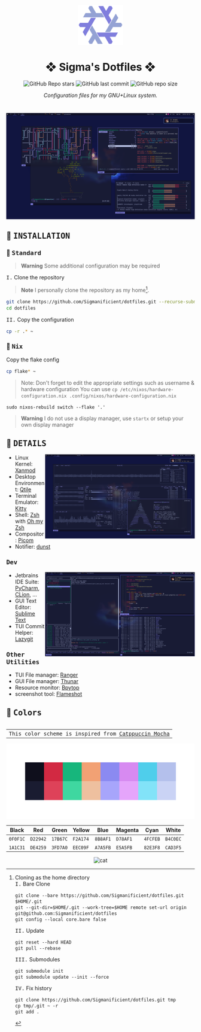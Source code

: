 <div align="center">

<img alt="NixOS" src="assets/nixos_logo_custom_colors.svg" width="120px"/>

# ❖ Sigma's Dotfiles ❖

![GitHub Repo stars](https://img.shields.io/github/stars/Sigmanificient/dotfiles?style=for-the-badge&labelColor=1B2330&color=807EDD) ![GitHub last commit](https://img.shields.io/github/last-commit/Sigmanificient/dotfiles?style=for-the-badge&labelColor=1B2330&color=807EDD) ![GitHub repo size](https://img.shields.io/github/repo-size/Sigmanificient/dotfiles?style=for-the-badge&labelColor=1B2330&color=807EDD)

*Configuration files for my GNU+Linux system.*

# 
<img alt="Qtile has floating window support" src="assets/screenshots/qtile_floating.png" width="900px">
</div>

## :wrench: <samp>INSTALLATION</samp>

### :paperclip: <samp>Standard</samp>

> **Warning**
> Some additional configuration may be required

<kbd>I.</kbd> Clone the repository

> **Note**
> I personally clone the repository as my home[^clone_as_home].
```bash
git clone https://github.com/Sigmanificient/dotfiles.git --recurse-submodules
cd dotfiles
```

<kbd>II.</kbd> Copy the configuration
```bash
cp -r .* ~
```

### :cherry_blossom: <samp>Nix</samp>

Copy the flake config

```bash
cp flake* ~
```

> Note: Don't forget to edit the appropriate settings such as username & hardware configuration
> You can use `cp /etc/nixos/hardware-configuration.nix .config/nixos/hardware-configuration.nix`

```
sudo nixos-rebuild switch --flake '.'
```

> **Warning**
> I do not use a display manager, use `startx`
> or setup your own display manager

## :bookmark_tabs: <samp>DETAILS</samp>

<img alt="Qtile is a tiling window manager" src="assets/screenshots/qtile_base.png" width="400px" align="right"/>

- Linux Kernel: [Xanmod](https://xanmod.org/)
- Desktop Environment: [Qtile](http://www.qtile.org)
- Terminal Emulator: [Kitty](https://sw.kovidgoyal.net/kitty)
- Shell: [Zsh](https://www.zsh.org/) with [Oh my Zsh](https://ohmyz.sh/)
- Compositor: [Picom](https://github.com/yshui/picom)
- Notifier: [dunst](https://dunst-project.org)

### <samp>Dev</samp>

<img alt="Qtile is a tiling window manager" src="assets/screenshots/qtile_tiling.png" width="400px" align="right"/>

- Jetbrains IDE Suite: [PyCharm](https://www.jetbrains.com/pycharm), [CLion](https://www.jetbrains.com/clion), ...
- GUI Text Editor: [Sublime Text](https://www.sublimetext.com)
- TUI Commit Helper: [Lazygit](https://github.com/jesseduffield/lazygit)

### <samp>Other Utilities</samp>

- TUI File manager: [Ranger](https://ranger.github.io)
- GUI File manager: [Thunar](https://docs.xfce.org/xfce/thunar/start)
- Resource monitor: [Bpytop](https://github.com/aristocratos/bpytop)
- screenshot tool: [Flameshot](https://flameshot.org)

## :art: <samp>Colors</samp>

<table align="right">
  <tr>
    <td align="center">
      <samp>
        This color scheme is inspired from 
        <a href="https://github.com/catppuccin/catppuccin">Catppuccin Mocha</a>
      </samp>
    </td>
  </tr>
</table>

![tty](assets/screenshots/palette.png)

| Black    | Red      | Green    | Yellow   | Blue     | Magenta  | Cyan     | White    |
|----------|----------|----------|----------|----------|----------|----------|----------|
| `0F0F1C` | `D22942` | `17B67C` | `F2A174` | `8B8AF1` | `D78AF1` | `4FCFEB` | `B4C0EC` |
| `1A1C31` | `DE4259` | `3FD7A0` | `EEC09F` | `A7A5FB` | `E5A5FB` | `82E3F8` | `CAD3F5` |

[^clone_as_home]:
    Cloning as the home directory
    <br>
    <kbd>I.</kbd> Bare Clone 
    ```
    git clone --bare https://github.com/Sigmanificient/dotfiles.git $HOME/.git
    git --git-dir=$HOME/.git --work-tree=$HOME remote set-url origin git@github.com:Sigmanificient/dotfiles
    git config --local core.bare false
    ```
    <kbd>II.</kbd> Update
    ```
    git reset --hard HEAD
    git pull --rebase
    ```
    <kbd>III.</kbd> Submodules
    ```
    git submodule init
    git submodule update --init --force
    ```
    <kbd>IV.</kbd> Fix history
    ```
    git clone https://github.com/Sigmanificient/dotfiles.git tmp
    cp tmp/.git ~ -r
    git add .
    ```

<div align="center">
    <img alt="cat" src="https://raw.githubusercontent.com/catppuccin/catppuccin/main/assets/footers/gray0_ctp_on_line.svg?sanitize=true"/>
</div>